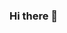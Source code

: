 ### Hi there 👋

<!--
**benedekrozemberczki/benedekrozemberczki** is a ✨ _special_ ✨ repository because its `README.md` (this file) appears on your GitHub profile.

- 🔭 I’m currently working on
- 🌱 I’m currently learning ...
- 👯 I’m looking to collaborate on [PyTorch Geometric Temporal]()
- 🤔 I’m looking for help with ...
-->
